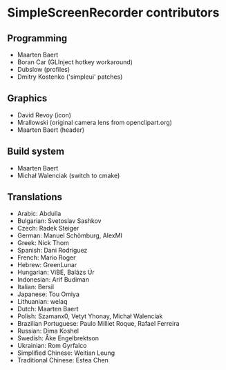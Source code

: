 SimpleScreenRecorder contributors
=================================

Programming
-----------

- Maarten Baert
- Boran Car (GLInject hotkey workaround)
- Dubslow (profiles)
- Dmitry Kostenko ('simpleui' patches)

Graphics
--------

- David Revoy (icon)
- Mrallowski (original camera lens from openclipart.org)
- Maarten Baert (header)

Build system
------------

- Maarten Baert
- Michał Walenciak (switch to cmake)

Translations
------------

- Arabic: Abdulla
- Bulgarian: Svetoslav Sashkov
- Czech: Radek Steiger
- German: Manuel Schömburg, AlexMI
- Greek: Nick Thom
- Spanish: Dani Rodríguez
- French: Mario Roger
- Hebrew: GreenLunar
- Hungarian: ViBE, Balázs Úr
- Indonesian: Arif Budiman
- Italian: Bersil
- Japanese: Tou Omiya
- Lithuanian: welaq
- Dutch: Maarten Baert
- Polish: Szamanx0, Vetyt Yhonay, Michał Walenciak
- Brazilian Portuguese: Paulo Milliet Roque, Rafael Ferreira
- Russian: Dima Koshel
- Swedish: Åke Engelbrektson
- Ukrainian: Rom Gyrfalco
- Simplified Chinese: Weitian Leung
- Traditional Chinese: Estea Chen
